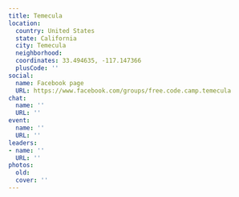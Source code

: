 ```yaml
---
title: Temecula
location:
  country: United States
  state: California
  city: Temecula
  neighborhood: 
  coordinates: 33.494635, -117.147366
  plusCode: ''
social:
  name: Facebook page
  URL: https://www.facebook.com/groups/free.code.camp.temecula
chat:
  name: ''
  URL: ''
event:
  name: ''
  URL: ''
leaders:
- name: ''
  URL: ''
photos:
  old: 
  cover: ''
---
```


